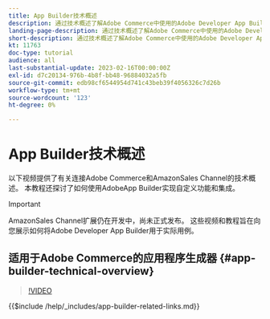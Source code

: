 ```yaml
---
title: App Builder技术概述
description: 通过技术概述了解Adobe Commerce中使用的Adobe Developer App Builder
landing-page-description: 通过技术概述了解Adobe Commerce中使用的Adobe Developer App Builder
short-description: 通过技术概述了解Adobe Commerce中使用的Adobe Developer App Builder
kt: 11763
doc-type: tutorial
audience: all
last-substantial-update: 2023-02-16T00:00:00Z
exl-id: d7c20134-976b-4b8f-bb48-96884032a5fb
source-git-commit: edb98cf6544954d741c43beb39f4056326c7d26b
workflow-type: tm+mt
source-wordcount: '123'
ht-degree: 0%

---
```


# App Builder技术概述

以下视频提供了有关连接Adobe Commerce和AmazonSales Channel的技术概述。 本教程还探讨了如何使用AdobeApp Builder实现自定义功能和集成。

>[!IMPORTANT]
>
>AmazonSales Channel扩展仍在开发中，尚未正式发布。  这些视频和教程旨在向您展示如何将Adobe Developer App Builder用于实际用例。


## 适用于Adobe Commerce的应用程序生成器 {#app-builder-technical-overview}

>[!VIDEO](https://video.tv.adobe.com/v/3413512?quality=12&learn=on)

{{$include /help/_includes/app-builder-related-links.md}}
